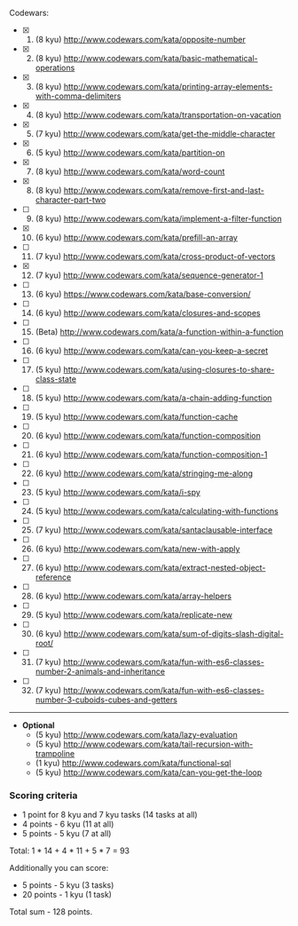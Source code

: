Codewars:

  - [x] 1. (8 kyu) http://www.codewars.com/kata/opposite-number
  - [x] 2. (8 kyu) http://www.codewars.com/kata/basic-mathematical-operations
  - [x] 3. (8 kyu) http://www.codewars.com/kata/printing-array-elements-with-comma-delimiters
  - [x] 4. (8 kyu) http://www.codewars.com/kata/transportation-on-vacation
  - [x] 5. (7 kyu) http://www.codewars.com/kata/get-the-middle-character
  - [x] 6. (5 kyu) http://www.codewars.com/kata/partition-on
  - [x] 7. (8 kyu) http://www.codewars.com/kata/word-count
  - [x] 8. (8 kyu) http://www.codewars.com/kata/remove-first-and-last-character-part-two
  - [ ] 9. (8 kyu) http://www.codewars.com/kata/implement-a-filter-function
  - [x] 10. (6 kyu) http://www.codewars.com/kata/prefill-an-array
  - [ ] 11. (7 kyu) http://www.codewars.com/kata/cross-product-of-vectors
  - [x] 12. (7 kyu) http://www.codewars.com/kata/sequence-generator-1
  - [ ] 13. (6 kyu) https://www.codewars.com/kata/base-conversion/
  - [ ] 14. (6 kyu) http://www.codewars.com/kata/closures-and-scopes
  - [ ] 15. (Beta) http://www.codewars.com/kata/a-function-within-a-function
  - [ ] 16. (6 kyu) http://www.codewars.com/kata/can-you-keep-a-secret
  - [ ] 17. (5 kyu) http://www.codewars.com/kata/using-closures-to-share-class-state
  - [ ] 18. (5 kyu) http://www.codewars.com/kata/a-chain-adding-function
  - [ ] 19. (5 kyu) http://www.codewars.com/kata/function-cache
  - [ ] 20. (6 kyu) http://www.codewars.com/kata/function-composition
  - [ ] 21. (6 kyu) http://www.codewars.com/kata/function-composition-1
  - [ ] 22. (6 kyu) http://www.codewars.com/kata/stringing-me-along
  - [ ] 23. (5 kyu) http://www.codewars.com/kata/i-spy
  - [ ] 24. (5 kyu) http://www.codewars.com/kata/calculating-with-functions
  - [ ] 25. (7 kyu) http://www.codewars.com/kata/santaclausable-interface
  - [ ] 26. (6 kyu) http://www.codewars.com/kata/new-with-apply
  - [ ] 27. (6 kyu) http://www.codewars.com/kata/extract-nested-object-reference
  - [ ] 28. (6 kyu) http://www.codewars.com/kata/array-helpers
  - [ ] 29. (5 kyu) http://www.codewars.com/kata/replicate-new
  - [ ] 30. (6 kyu) http://www.codewars.com/kata/sum-of-digits-slash-digital-root/
  - [ ] 31. (7 kyu) http://www.codewars.com/kata/fun-with-es6-classes-number-2-animals-and-inheritance
  - [ ] 32. (7 kyu) http://www.codewars.com/kata/fun-with-es6-classes-number-3-cuboids-cubes-and-getters

   ---
     
  - __Optional__
     - (5 kyu) http://www.codewars.com/kata/lazy-evaluation
     - (5 kyu) http://www.codewars.com/kata/tail-recursion-with-trampoline
     - (1 kyu) http://www.codewars.com/kata/functional-sql
     - (5 kyu) http://www.codewars.com/kata/can-you-get-the-loop
  
  ### Scoring criteria
*  1 point for 8 kyu and 7 kyu tasks (14 tasks at all)
*  4 points - 6 kyu (11 at all)
*  5 points - 5 kyu (7 at all)

Total: 1 * 14 + 4 * 11 + 5 * 7  = 93

Additionally you can score:
*  5 points - 5 kyu (3 tasks)
*  20 points - 1 kyu (1 task)

Total sum - 128 points. 
